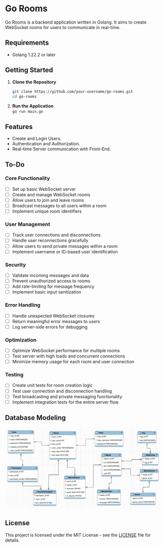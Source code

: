 # Go Rooms

Go Rooms is a backend application written in Golang. It aims to create WebSocket rooms for users to communicate in real-time.

## Requirements

- Golang 1.22.2 or later

## Getting Started

1. **Clone the Repository**  
   ```bash
   git clone https://github.com/your-username/go-rooms.git
   cd go-rooms
   ```
2. **Run the Application**  
   `go run main.go`

## Features

- Create and Login Users.
- Authentication and Authorization.
- Real-time Server communication with Front-End.

## To-Do

### Core Functionality

- [ ] Set up basic WebSocket server
- [ ] Create and manage WebSocket rooms
- [ ] Allow users to join and leave rooms
- [ ] Broadcast messages to all users within a room
- [ ] Implement unique room identifiers

### User Management

- [ ] Track user connections and disconnections
- [ ] Handle user reconnections gracefully
- [ ] Allow users to send private messages within a room
- [ ] Implement username or ID-based user identification

### Security

- [ ] Validate incoming messages and data
- [ ] Prevent unauthorized access to rooms
- [ ] Add rate-limiting for message frequency
- [ ] Implement basic input sanitization

### Error Handling

- [ ] Handle unexpected WebSocket closures
- [ ] Return meaningful error messages to users
- [ ] Log server-side errors for debugging

### Optimization

- [ ] Optimize WebSocket performance for multiple rooms
- [ ] Test server with high loads and concurrent connections
- [ ] Minimize memory usage for each room and user connection

### Testing

- [ ] Create unit tests for room creation logic
- [ ] Test user connection and disconnection handling
- [ ] Test broadcasting and private messaging functionality
- [ ] Implement integration tests for the entire server flow

## Database Modeling
![model](img/db_model.jpeg)

## License

This project is licensed under the MIT License - see the [LICENSE](./LICENSE) file for details.